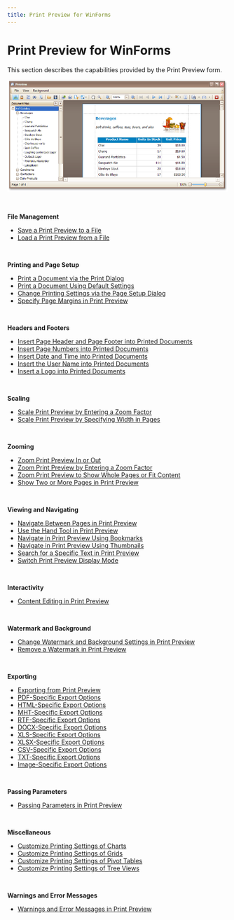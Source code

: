 ```yaml
---
title: Print Preview for WinForms
---
```

# Print Preview for WinForms
This section describes the capabilities provided by the Print Preview form.

![Preview_Main](../../images/img9129.png)

&nbsp;

**File Management**
* [Save a Print Preview to a File](print-preview-for-winforms/file-management/save-a-print-preview-to-a-file.md)
* [Load a Print Preview from a File](print-preview-for-winforms/file-management/load-a-print-preview-from-a-file.md)

&nbsp;

**Printing and Page Setup**
* [Print a Document via the Print Dialog](print-preview-for-winforms/printing-and-page-setup/print-a-document-via-the-print-dialog.md)
* [Print a Document Using Default Settings](print-preview-for-winforms/printing-and-page-setup/print-a-document-using-default-settings.md)
* [Change Printing Settings via the Page Setup Dialog](print-preview-for-winforms/printing-and-page-setup/change-printing-settings-via-the-page-setup-dialog.md)
* [Specify Page Margins in Print Preview](print-preview-for-winforms/printing-and-page-setup/specify-page-margins-in-print-preview.md)

&nbsp;

**Headers and Footers**
* [Insert Page Header and Page Footer into Printed Documents](print-preview-for-winforms/headers-and-footers/insert-page-header-and-page-footer-into-printed-documents.md)
* [Insert Page Numbers into Printed Documents](print-preview-for-winforms/headers-and-footers/insert-page-numbers-into-printed-documents.md)
* [Insert Date and Time into Printed Documents](print-preview-for-winforms/headers-and-footers/insert-date-and-time-into-printed-documents.md)
* [Insert the User Name into Printed Documents](print-preview-for-winforms/headers-and-footers/insert-the-user-name-into-printed-documents.md)
* [Insert a Logo into Printed Documents](print-preview-for-winforms/headers-and-footers/insert-a-logo-into-printed-documents.md)

&nbsp;

**Scaling**
* [Scale Print Preview by Entering a Zoom Factor](print-preview-for-winforms/scaling/scale-print-preview-by-entering-a-zoom-factor.md)
* [Scale Print Preview by Specifying Width in Pages](print-preview-for-winforms/scaling/scale-print-preview-by-specifying-width-in-pages.md)

&nbsp;

**Zooming**
* [Zoom Print Preview In or Out](print-preview-for-winforms/zooming/zoom-print-preview-in-or-out.md)
* [Zoom Print Preview by Entering a Zoom Factor](print-preview-for-winforms/zooming/zoom-print-preview-by-entering-a-zoom-factor.md)
* [Zoom Print Preview to Show Whole Pages or Fit Content](print-preview-for-winforms/zooming/zoom-print-preview-to-show-whole-pages-or-fit-content.md)
* [Show Two or More Pages in Print Preview](print-preview-for-winforms/zooming/show-two-or-more-pages-in-print-preview.md)

&nbsp;

**Viewing and Navigating**
* [Navigate Between Pages in Print Preview](print-preview-for-winforms/viewing-and-navigating/navigate-between-pages-in-print-preview.md)
* [Use the Hand Tool in Print Preview](print-preview-for-winforms/viewing-and-navigating/use-the-hand-tool-in-print-preview.md)
* [Navigate in Print Preview Using Bookmarks](print-preview-for-winforms/viewing-and-navigating/navigate-in-print-preview-using-bookmarks.md)
* [Navigate in Print Preview Using Thumbnails](print-preview-for-winforms/viewing-and-navigating/navigate-in-print-preview-using-thumbnails.md)
* [Search for a Specific Text in Print Preview](print-preview-for-winforms/viewing-and-navigating/search-for-a-specific-text-in-print-preview.md)
* [Switch Print Preview Display Mode](print-preview-for-winforms/viewing-and-navigating/switch-print-preview-display-mode.md)

&nbsp;

**Interactivity**
* [Content Editing in Print Preview](print-preview-for-winforms/interactivity/content-editing-in-print-preview.md)

&nbsp;

**Watermark and Background**
* [Change Watermark and Background Settings in Print Preview](print-preview-for-winforms/watermark-and-background/change-watermark-and-background-settings-in-print-preview.md)
* [Remove a Watermark in Print Preview](print-preview-for-winforms/watermark-and-background/remove-a-watermark-in-print-preview.md)

&nbsp;

**Exporting**
* [Exporting from Print Preview](print-preview-for-winforms/exporting/exporting-from-print-preview.md)
* [PDF-Specific Export Options](print-preview-for-winforms/exporting/pdf-specific-export-options.md)
* [HTML-Specific Export Options](print-preview-for-winforms/exporting/html-specific-export-options.md)
* [MHT-Specific Export Options](print-preview-for-winforms/exporting/mht-specific-export-options.md)
* [RTF-Specific Export Options](print-preview-for-winforms/exporting/rtf-specific-export-options.md)
* [DOCX-Specific Export Options](print-preview-for-winforms/exporting/docx-specific-export-options.md)
* [XLS-Specific Export Options](print-preview-for-winforms/exporting/xls-specific-export-options.md)
* [XLSX-Specific Export Options](print-preview-for-winforms/exporting/xlsx-specific-export-options.md)
* [CSV-Specific Export Options](print-preview-for-winforms/exporting/csv-specific-export-options.md)
* [TXT-Specific Export Options](print-preview-for-winforms/exporting/txt-specific-export-options.md)
* [Image-Specific Export Options](print-preview-for-winforms/exporting/image-specific-export-options.md)

&nbsp;

**Passing Parameters**
* [Passing Parameters in Print Preview](print-preview-for-winforms/passing-parameters-in-print-preview.md)

&nbsp;

**Miscellaneous**
* [Customize Printing Settings of Charts](print-preview-for-winforms/miscellaneous/customize-printing-settings-of-charts.md)
* [Customize Printing Settings of Grids](print-preview-for-winforms/miscellaneous/customize-printing-settings-of-grids.md)
* [Customize Printing Settings of Pivot Tables](print-preview-for-winforms/miscellaneous/customize-printing-settings-of-pivot-tables.md)
* [Customize Printing Settings of Tree Views](print-preview-for-winforms/miscellaneous/customize-printing-settings-of-tree-views.md)

&nbsp;

**Warnings and Error Messages**
* [Warnings and Error Messages in Print Preview](print-preview-for-winforms/warnings-and-error-messages-in-print-preview.md)